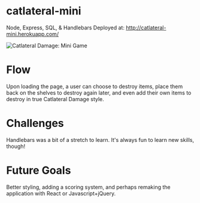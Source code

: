 # catlateral-mini
Node, Express, SQL, &amp; Handlebars
Deployed at: http://catlateral-mini.herokuapp.com/

<img src="https://i.imgur.com/poHB10d.png" alt="Catlateral Damage: Mini Game">

# Flow
Upon loading the page, a user can choose to destroy items, place them back on the shelves to destroy again later, and even add their own items to destroy in true Catlateral Damage style. 

# Challenges
Handlebars was a bit of a stretch to learn. It's always fun to learn new skills, though!

# Future Goals
Better styling, adding a scoring system, and perhaps remaking the application with React or Javascript+jQuery.
